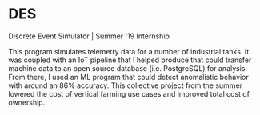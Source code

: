 # DES
Discrete Event Simulator | Summer '19 Internship

This program simulates telemetry data for a number of industrial tanks. It was coupled with an IoT pipeline that 
I helped produce that could transfer machine data to an open source database (i.e. PostgreSQL) for analysis. From there, I used an ML program
that could detect anomalistic behavior with around an 86% accuracy. This collective project from the summer lowered the cost of
vertical farming use cases and improved total cost of ownership. 
